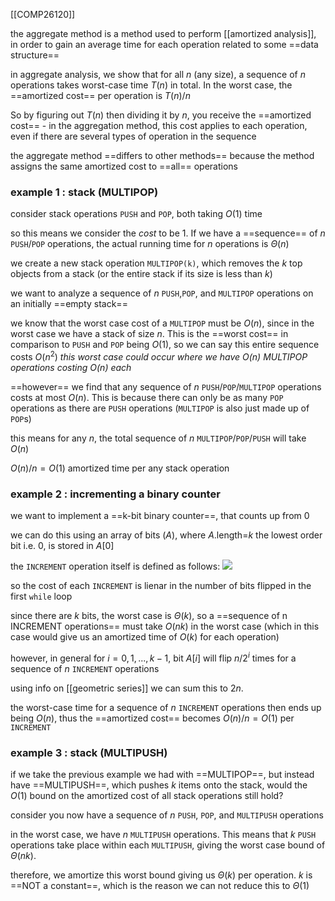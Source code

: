 [[COMP26120]]

the aggregate method is a method used to perform [[amortized analysis]], in order to gain an average time for each operation related to some ==data structure==

in aggregate analysis, we show that for all $n$ (any size), a sequence of $n$ operations takes worst-case time $T(n)$ in total. In the worst case, the ==amortized cost== per operation is $T(n)/n$

So by figuring out $T(n)$ then dividing it by $n$, you receive the ==amortized cost== - in the aggregation method, this cost applies to each operation, even if there are several types of operation in the sequence

the aggregate method ==differs to other methods== because the method assigns the same amortized cost to ==all== operations

### example 1 : stack (MULTIPOP)

consider stack operations `PUSH` and `POP`, both taking $O(1)$ time

so this means we consider the *cost* to be 1. If we have a ==sequence== of $n$ `PUSH`/`POP` operations, the actual running time for $n$ operations is $\Theta(n)$

we create a new stack operation `MULTIPOP(k)`, which removes the $k$ top objects from a stack (or the entire stack if its size is less than $k$)

we want to analyze a sequence of $n$ `PUSH`,`POP`, and `MULTIPOP` operations on an initially ==empty stack==

we know that the worst case cost of a `MULTIPOP` must be $O(n)$, since in the worst case we have a stack of size $n$. This is the ==worst cost== in comparison to `PUSH` and `POP` being $O(1)$, so we can say this entire sequence costs $O(n^2)$
*this worst case could occur where we have $O(n)$ MULTIPOP operations costing $O(n)$ each*

==however== we find that any sequence of $n$ `PUSH`/`POP`/`MULTIPOP` operations costs at most $O(n)$. This is because there can only be as many `POP` operations as there are `PUSH` operations (`MULTIPOP` is also just made up of `POP`s)

this means for any $n$, the total sequence of $n$ `MULTIPOP`/`POP`/`PUSH` will take $O(n)$

$O(n) / n = O(1)$ amortized time per any stack operation


### example 2 : incrementing a binary counter

we want to implement a ==k-bit binary counter==, that counts up from 0

we can do this using an array of bits ($A$), where $A$.length=$k$
the lowest order bit i.e. 0, is stored in $A[0]$

the `INCREMENT` operation itself is defined as follows:
![](https://i.imgur.com/SbRdMy0.png)


so the cost of each `INCREMENT` is lienar in the number of bits flipped in the first `while` loop

since there are $k$ bits, the worst case is $\Theta(k)$, so a ==sequence of n INCREMENT operations== must take $O(nk)$ in the worst case (which in this case would give us an amortized time of $O(k)$ for each operation)

however, in general for $i = 0,1,...,k-1$, bit $A[i]$ will flip $n/2^i$ times for a sequence of $n$ `INCREMENT` operations

using info on [[geometric series]] we can sum this to $2n$.

the worst-case time for a sequence of $n$ `INCREMENT` operations then ends up being $O(n)$, thus the ==amortized cost== becomes $O(n) / n = O(1)$ per `INCREMENT`
### example 3 : stack (MULTIPUSH)

if we take the previous example we had with ==MULTIPOP==, but instead have ==MULTIPUSH==, which pushes $k$ items onto the stack, would the $O(1)$ bound on the amortized cost of all stack operations still hold?

consider you now have a sequence of $n$ `PUSH`, `POP`, and `MULTIPUSH` operations

in the worst case, we have $n$ `MULTIPUSH` operations. This means that $k$ `PUSH` operations take place within each `MULTIPUSH`, giving the worst case bound of $\Theta(nk)$. 

therefore, we amortize this worst bound giving us $\Theta(k)$ per operation. $k$ is ==NOT a constant==, which is the reason we can not reduce this to $\Theta(1)$
